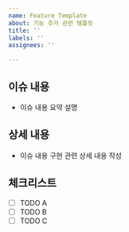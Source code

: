 ```yaml
---
name: Feature Template
about: 기능 추가 관련 템플릿
title: ''
labels: ''
assignees: ''

---
```


## 이슈 내용
- 이슈 내용 요약 설명

## 상세 내용
- 이슈 내용 구현 관련 상세 내용 작성

## 체크리스트
- [ ] TODO A
- [ ] TODO B
- [ ] TODO C
